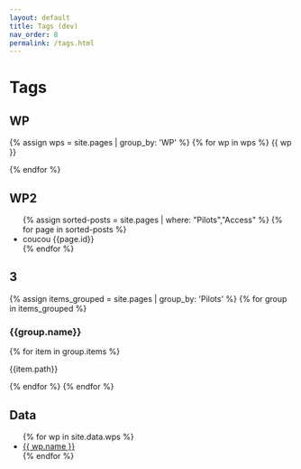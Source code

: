 ```yaml
---
layout: default
title: Tags (dev)
nav_order: 8
permalink: /tags.html
---
```


# Tags

## WP

<div class="wps">
  {% assign wps = site.pages | group_by: 'WP' %}
  {% for wp in wps %}
{{ wp }}

  {% endfor %}
</div>

## WP2 

<ul>
{% assign sorted-posts = site.pages | where: "Pilots","Access" %}
{% for page in sorted-posts %}
  <li>coucou {{page.id}}</li>
  {% endfor %}
</ul>

## 3

{% assign items_grouped = site.pages | group_by: 'Pilots' %}
  {% for group in items_grouped %}
    <h3>{{group.name}}</h3>
    {% for item in group.items %}
        <p>{{item.path}}</p>
    {% endfor %}
  {% endfor %}

## Data

<ul>
{% for wp in site.data.wps %}
  <li>
    <a href="{{ }}">
      {{ wp.name }}
    </a>
  </li>
{% endfor %}
</ul>
